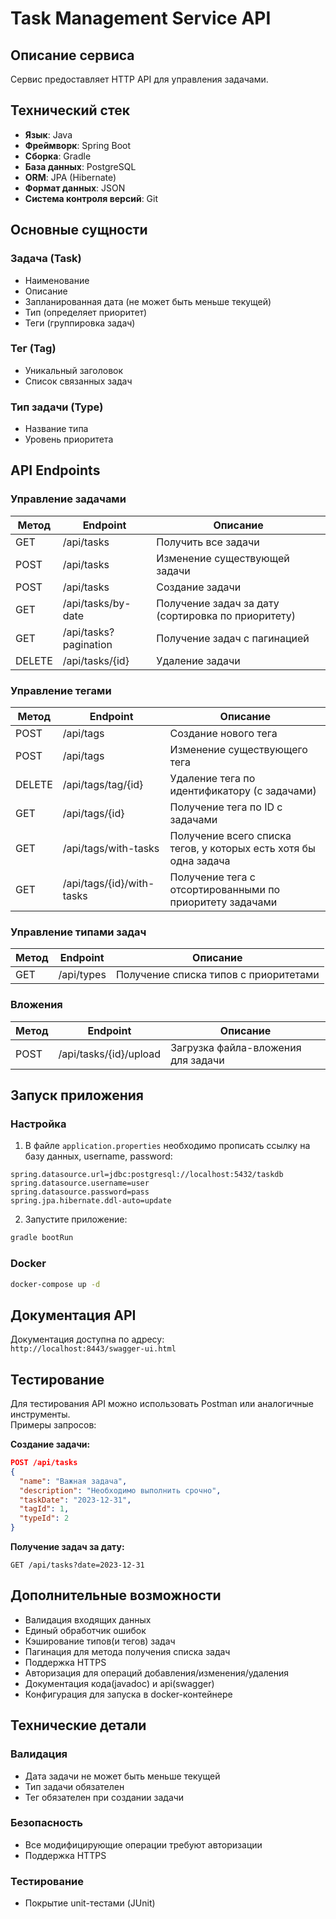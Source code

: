 # Task Management Service API

## Описание сервиса

Сервис предоставляет HTTP API для управления задачами.

## Технический стек

- **Язык**: Java
- **Фреймворк**: Spring Boot
- **Сборка**: Gradle
- **База данных**: PostgreSQL
- **ORM**: JPA (Hibernate)
- **Формат данных**: JSON
- **Система контроля версий**: Git

## Основные сущности

### Задача (Task)
- Наименование
- Описание
- Запланированная дата (не может быть меньше текущей)
- Тип (определяет приоритет)
- Теги (группировка задач)

### Тег (Tag)
- Уникальный заголовок
- Список связанных задач

### Тип задачи (Type)
- Название типа
- Уровень приоритета

## API Endpoints

### Управление задачами

| Метод  | Endpoint              | Описание                                           |
|--------|-----------------------|----------------------------------------------------|
| GET    | /api/tasks            | Получить все задачи                                |
| POST   | /api/tasks            | Изменение существующей задачи                      |
| POST   | /api/tasks            | Создание задачи                                    |
| GET    | /api/tasks/by-date    | Получение задач за дату (сортировка по приоритету) |
| GET    | /api/tasks?pagination | Получение задач с пагинацией                       |
| DELETE | /api/tasks/{id}       | Удаление задачи                                    |

### Управление тегами

| Метод  | Endpoint                  | Описание                                                         |
|--------|---------------------------|------------------------------------------------------------------|
| POST   | /api/tags                 | Создание нового тега                                             |
| POST   | /api/tags                 | Изменение существующего тега                                     |
| DELETE | /api/tags/tag/{id}        | Удаление тега по идентификатору (с задачами)                     |
| GET    | /api/tags/{id}            | Получение тега по ID с задачами                                  |
| GET    | /api/tags/with-tasks      | Получение всего списка тегов, у которых есть хотя бы одна задача |
| GET    | /api/tags/{id}/with-tasks | Получение тега с отсортированными по приоритету задачами         |


### Управление типами задач

| Метод | Endpoint       | Описание                              |
|-------|----------------|---------------------------------------|
| GET   | /api/types     | Получение списка типов с приоритетами |

### Вложения

| Метод | Endpoint               | Описание                          |
|-------|------------------------|----------------------------------|
| POST  | /api/tasks/{id}/upload | Загрузка файла-вложения для задачи |

## Запуск приложения

### Настройка
1. В файле `application.properties` необходимо прописать ссылку на базу данных, username, password:
```properties
spring.datasource.url=jdbc:postgresql://localhost:5432/taskdb
spring.datasource.username=user
spring.datasource.password=pass
spring.jpa.hibernate.ddl-auto=update
```

2. Запустите приложение:
```bash
gradle bootRun
```

### Docker
```bash
docker-compose up -d
```

## Документация API

Документация доступна по адресу:  
`http://localhost:8443/swagger-ui.html`

## Тестирование

Для тестирования API можно использовать Postman или аналогичные инструменты.  
Примеры запросов:

**Создание задачи:**
```json
POST /api/tasks
{
  "name": "Важная задача",
  "description": "Необходимо выполнить срочно",
  "taskDate": "2023-12-31",
  "tagId": 1,
  "typeId": 2
}
```

**Получение задач за дату:**
```
GET /api/tasks?date=2023-12-31
```

## Дополнительные возможности

- Валидация входящих данных
- Единый обработчик ошибок
- Кэширование типов(и тегов) задач
- Пагинация для метода получения списка задач
- Поддержка HTTPS
- Авторизация для операций добавления/изменения/удаления
- Документация кода(javadoc) и api(swagger)
- Конфигурация для запуска в docker-контейнере 


## Технические детали

### Валидация
- Дата задачи не может быть меньше текущей
- Тип задачи обязателен
- Тег обязателен при создании задачи

### Безопасность
- Все модифицирующие операции требуют авторизации
- Поддержка HTTPS

### Тестирование
- Покрытие unit-тестами (JUnit)

